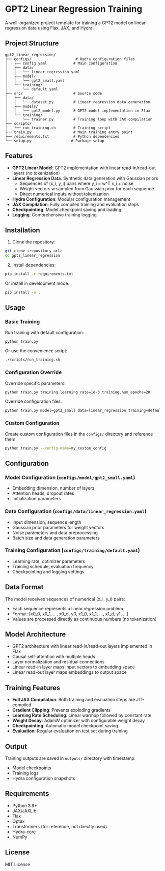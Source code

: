 # GPT2 Linear Regression Training

A well-organized project template for training a GPT2 model on linear regression data using Flax, JAX, and Hydra.

## Project Structure

```
gpt2_linear_regression/
├── configs/                    # Hydra configuration files
│   ├── config.yaml            # Main configuration
│   ├── data/
│   │   └── linear_regression.yaml
│   ├── model/
│   │   └── gpt2_small.yaml
│   └── training/
│       └── default.yaml
├── src/                       # Source code
│   ├── data/
│   │   └── dataset.py         # Linear regression data generation
│   ├── models/
│   │   └── gpt2_model.py      # GPT2 model implementation in Flax
│   └── training/
│       └── trainer.py         # Training loop with JAX compilation
├── scripts/
│   └── run_training.sh        # Training script
├── train.py                   # Main training entry point
├── requirements.txt           # Python dependencies
└── setup.py                  # Package setup
```

## Features

- **GPT2 Linear Model**: GPT2 implementation with linear read-in/read-out layers (no tokenization)
- **Linear Regression Data**: Synthetic data generation with Gaussian priors
  - Sequences of (x_i, y_i) pairs where y_i = w^T x_i + noise
  - Weight vectors w sampled from Gaussian prior for each sequence
  - Direct numerical inputs without tokenization
- **Hydra Configuration**: Modular configuration management
- **JAX Compilation**: Fully compiled training and evaluation steps
- **Checkpointing**: Model checkpoint saving and loading
- **Logging**: Comprehensive training logging

## Installation

1. Clone the repository:
```bash
git clone <repository-url>
cd gpt2_linear_regression
```

2. Install dependencies:
```bash
pip install -r requirements.txt
```

Or install in development mode:
```bash
pip install -e .
```

## Usage

### Basic Training

Run training with default configuration:
```bash
python train.py
```

Or use the convenience script:
```bash
./scripts/run_training.sh
```

### Configuration Override

Override specific parameters:
```bash
python train.py training.learning_rate=1e-3 training.num_epochs=20
```

Override configuration files:
```bash
python train.py model=gpt2_small data=linear_regression training=default
```

### Custom Configuration

Create custom configuration files in the `configs/` directory and reference them:
```bash
python train.py --config-name=my_custom_config
```

## Configuration

### Model Configuration (`configs/model/gpt2_small.yaml`)
- Embedding dimension, number of layers
- Attention heads, dropout rates
- Initialization parameters

### Data Configuration (`configs/data/linear_regression.yaml`)
- Input dimension, sequence length
- Gaussian prior parameters for weight vectors
- Noise parameters and data preprocessing
- Batch size and data generation parameters

### Training Configuration (`configs/training/default.yaml`)
- Learning rate, optimizer parameters
- Training schedule, evaluation frequency
- Checkpointing and logging settings

## Data Format

The model receives sequences of numerical (x_i, y_i) pairs:
- Each sequence represents a linear regression problem
- Format: [x0_0, x0_1, ..., x0_d, y0, x1_0, x1_1, ..., x1_d, y1, ...]
- Values are processed directly as continuous numbers (no tokenization)

## Model Architecture

- GPT2 architecture with linear read-in/read-out layers implemented in Flax
- Causal self-attention with multiple heads
- Layer normalization and residual connections
- Linear read-in layer maps input vectors to embedding space
- Linear read-out layer maps embeddings to output space

## Training Features

- **Full JAX Compilation**: Both training and evaluation steps are JIT-compiled
- **Gradient Clipping**: Prevents exploding gradients
- **Learning Rate Scheduling**: Linear warmup followed by constant rate
- **Weight Decay**: AdamW optimizer with configurable weight decay
- **Checkpointing**: Automatic model checkpoint saving
- **Evaluation**: Regular evaluation on test set during training

## Output

Training outputs are saved in `outputs/` directory with timestamp:
- Model checkpoints
- Training logs
- Hydra configuration snapshots

## Requirements

- Python 3.8+
- JAX/JAXLib
- Flax
- Optax
- Transformers (for reference, not directly used)
- Hydra-core
- NumPy

## License

MIT License